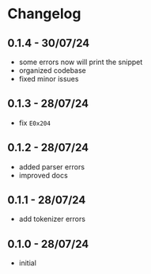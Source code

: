 # Changelog

## 0.1.4 - 30/07/24

- some errors now will print the snippet
- organized codebase
- fixed minor issues

## 0.1.3 - 28/07/24

- fix `E0x204`

## 0.1.2 - 28/07/24

- added parser errors
- improved docs

## 0.1.1 - 28/07/24

- add tokenizer errors

## 0.1.0 - 28/07/24

- initial
